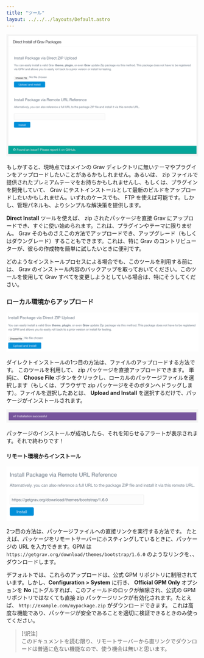 ```yaml
---
title: "ツール"
layout: ../../../layouts/Default.astro
---
```


![Admin Tools](tools.png)

もしかすると、現時点ではメインの Grav ディレクトリに無いテーマやプラグインをアップロードしたいことがあるかもしれません。あるいは、 zip ファイルで提供されたプレミアムテーマをお持ちかもしれませんし、もしくは、プラグインを開発していて、 Grav にテストインストールとして最新のビルドをアップロードしたいかもしれません。いずれのケースでも、 FTP を使えば可能です。しかし、管理パネルも、よりシンプルな解決策を提供します。

**Direct Install** ツールを使えば、 zip されたパッケージを直接 Grav にアップロードでき、すぐに使い始められます。これは、プラグインやテーマに限りません。 Grav そのものさえこの方法でアップロードでき、アップグレード（もしくはダウングレード）することもできます。これは、特に Grav のコントリビューターが、彼らの作成物を簡単に試したいときに便利です。

どのようなインストールプロセスによる場合でも、このツールを利用する前には、 Grav のインストール内容のバックアップを取っておいてください。このツールを使用して Grav すべてを変更しようとしている場合は、特にそうしてください。

<h3 id="uploading">ローカル環境からアップロード</h3>

![Admin Tools](tools1.png)

ダイレクトインストールの1つ目の方法は、ファイルのアップロードする方法です。
このツールを利用して、 zip パッケージを直接アップロードできます。
単純に、 **Choose File** ボタンをクリックし、ローカルのパッケージファイルを選択します（もしくは、ブラウザで zip パッケージをそのボタンへドラッグします）。ファイルを選択したあとは、 **Upload and Install** を選択するだけで、パッケージがインストールされます。

![Admin Tools](tools1b.png)

パッケージのインストールが成功したら、それを知らせるアラートが表示されます。それで終わりです！

<h4 id="remote-location">リモート環境からインストール</h4>

![Admin Tools](tools2.png)

2つ目の方法は、パッケージファイルへの直接リンクを実行する方法です。
たとえば、パッケージをリモートサーバーにホスティングしているときに、パッケージの URL を入力できます。GPM は `https://getgrav.org/download/themes/bootstrap/1.6.0` のようなリンクを、、ダウンロードします。

デフォルトでは、これらのアップロードは、公式 GPM リポジトリに制限されています。しかし、**Configuration > System** に行き、 **Official GPM Only** オプションを **No** にトグルすれば、このフィールドのロックが解除され、公式の GPM リポジトリではなくても直接 zip パッケージリンクが有効化されます。たとえば、 `http://example.com/mypackage.zip` がダウンロードできます。
これは高度な機能であり、パッケージが安全であることを適切に検証できるときのみ使ってください。

> [!訳注]  
> このドキュメントを読む限り、リモートサーバーから直リンクでダウンロードは普通に危ない機能なので、使う機会は無いと思います。

